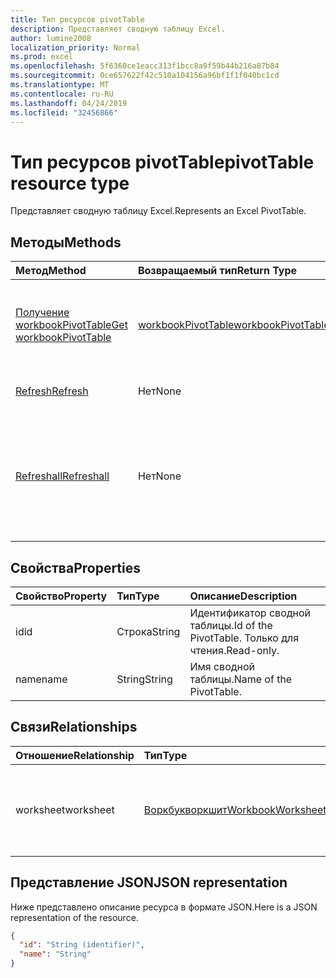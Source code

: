 ```yaml
---
title: Тип ресурсов pivotTable
description: Представляет сводную таблицу Excel.
author: lumine2008
localization_priority: Normal
ms.prod: excel
ms.openlocfilehash: 5f6360ce1eacc313f1bcc8a9f59b44b216a87b84
ms.sourcegitcommit: 0ce657622f42c510a104156a96bf1f1f040bc1cd
ms.translationtype: MT
ms.contentlocale: ru-RU
ms.lasthandoff: 04/24/2019
ms.locfileid: "32456866"
---
```

# <a name="pivottable-resource-type"></a><span data-ttu-id="c4535-103">Тип ресурсов pivotTable</span><span class="sxs-lookup"><span data-stu-id="c4535-103">pivotTable resource type</span></span>

<span data-ttu-id="c4535-104">Представляет сводную таблицу Excel.</span><span class="sxs-lookup"><span data-stu-id="c4535-104">Represents an Excel PivotTable.</span></span>

## <a name="methods"></a><span data-ttu-id="c4535-105">Методы</span><span class="sxs-lookup"><span data-stu-id="c4535-105">Methods</span></span>

| <span data-ttu-id="c4535-106">Метод</span><span class="sxs-lookup"><span data-stu-id="c4535-106">Method</span></span>           | <span data-ttu-id="c4535-107">Возвращаемый тип</span><span class="sxs-lookup"><span data-stu-id="c4535-107">Return Type</span></span>    |<span data-ttu-id="c4535-108">Описание</span><span class="sxs-lookup"><span data-stu-id="c4535-108">Description</span></span>|
|:---------------|:--------|:----------|
|[<span data-ttu-id="c4535-109">Получение workbookPivotTable</span><span class="sxs-lookup"><span data-stu-id="c4535-109">Get workbookPivotTable</span></span>](../api/workbookpivottable-get.md) | [<span data-ttu-id="c4535-110">workbookPivotTable</span><span class="sxs-lookup"><span data-stu-id="c4535-110">workbookPivotTable</span></span>](workbookpivottable.md) |<span data-ttu-id="c4535-111">Чтение свойств и связей объекта workbookPivotTable.</span><span class="sxs-lookup"><span data-stu-id="c4535-111">Read properties and relationships of workbookPivotTable object.</span></span>|
|[<span data-ttu-id="c4535-112">Refresh</span><span class="sxs-lookup"><span data-stu-id="c4535-112">Refresh</span></span>](../api/workbookpivottable-refresh.md)|<span data-ttu-id="c4535-113">Нет</span><span class="sxs-lookup"><span data-stu-id="c4535-113">None</span></span>|<span data-ttu-id="c4535-114">Обновляет сводную таблицу.</span><span class="sxs-lookup"><span data-stu-id="c4535-114">Refreshes the PivotTable.</span></span> |
|[<span data-ttu-id="c4535-115">Refreshall</span><span class="sxs-lookup"><span data-stu-id="c4535-115">Refreshall</span></span>](../api/workbookpivottable-refreshall.md)|<span data-ttu-id="c4535-116">Нет</span><span class="sxs-lookup"><span data-stu-id="c4535-116">None</span></span>|<span data-ttu-id="c4535-p101">Обновляет все таблицы на заданном листе. Обратите внимание, что это действие доступно только в коллекции сводных таблиц.</span><span class="sxs-lookup"><span data-stu-id="c4535-p101">Refresh all tables within given worksheet. Note that this action is available only on the pivot table collection.</span></span>|

## <a name="properties"></a><span data-ttu-id="c4535-119">Свойства</span><span class="sxs-lookup"><span data-stu-id="c4535-119">Properties</span></span>
| <span data-ttu-id="c4535-120">Свойство</span><span class="sxs-lookup"><span data-stu-id="c4535-120">Property</span></span>     | <span data-ttu-id="c4535-121">Тип</span><span class="sxs-lookup"><span data-stu-id="c4535-121">Type</span></span>   |<span data-ttu-id="c4535-122">Описание</span><span class="sxs-lookup"><span data-stu-id="c4535-122">Description</span></span>|
|:---------------|:--------|:----------|
|<span data-ttu-id="c4535-123">id</span><span class="sxs-lookup"><span data-stu-id="c4535-123">id</span></span>|<span data-ttu-id="c4535-124">Строка</span><span class="sxs-lookup"><span data-stu-id="c4535-124">String</span></span>| <span data-ttu-id="c4535-125">Идентификатор сводной таблицы.</span><span class="sxs-lookup"><span data-stu-id="c4535-125">Id of the PivotTable.</span></span>   <span data-ttu-id="c4535-126">Только для чтения.</span><span class="sxs-lookup"><span data-stu-id="c4535-126">Read-only.</span></span>|
|<span data-ttu-id="c4535-127">name</span><span class="sxs-lookup"><span data-stu-id="c4535-127">name</span></span>|<span data-ttu-id="c4535-128">String</span><span class="sxs-lookup"><span data-stu-id="c4535-128">String</span></span>|<span data-ttu-id="c4535-129">Имя сводной таблицы.</span><span class="sxs-lookup"><span data-stu-id="c4535-129">Name of the PivotTable.</span></span>    |

## <a name="relationships"></a><span data-ttu-id="c4535-130">Связи</span><span class="sxs-lookup"><span data-stu-id="c4535-130">Relationships</span></span>
| <span data-ttu-id="c4535-131">Отношение</span><span class="sxs-lookup"><span data-stu-id="c4535-131">Relationship</span></span> | <span data-ttu-id="c4535-132">Тип</span><span class="sxs-lookup"><span data-stu-id="c4535-132">Type</span></span>   |<span data-ttu-id="c4535-133">Описание</span><span class="sxs-lookup"><span data-stu-id="c4535-133">Description</span></span>|
|:---------------|:--------|:----------|
|<span data-ttu-id="c4535-134">worksheet</span><span class="sxs-lookup"><span data-stu-id="c4535-134">worksheet</span></span>|[<span data-ttu-id="c4535-135">Воркбукворкшит</span><span class="sxs-lookup"><span data-stu-id="c4535-135">WorkbookWorksheet</span></span>](worksheet.md)| <span data-ttu-id="c4535-136">Лист, содержащий текущую сводную таблицу.</span><span class="sxs-lookup"><span data-stu-id="c4535-136">The worksheet containing the current PivotTable.</span></span> <span data-ttu-id="c4535-137">Только для чтения.</span><span class="sxs-lookup"><span data-stu-id="c4535-137">Read-only.</span></span>   |

## <a name="json-representation"></a><span data-ttu-id="c4535-138">Представление JSON</span><span class="sxs-lookup"><span data-stu-id="c4535-138">JSON representation</span></span>
<span data-ttu-id="c4535-139">Ниже представлено описание ресурса в формате JSON.</span><span class="sxs-lookup"><span data-stu-id="c4535-139">Here is a JSON representation of the resource.</span></span>

<!-- {
  "blockType": "resource",
  "baseType": "microsoft.graph.entity",
  "optionalProperties": [

  ],
  "@odata.type": "microsoft.graph.workbookPivotTable"
}-->

```json
{
  "id": "String (identifier)",
  "name": "String"
}

```
